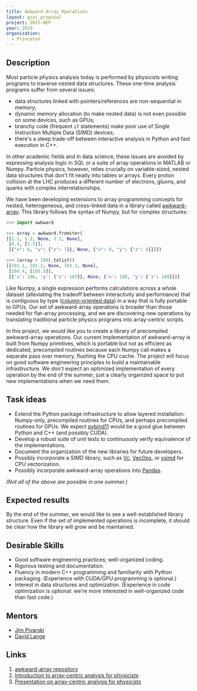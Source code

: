 ```yaml
---
title: Awkward Array Operations
layout: gsoc_proposal
project: IRIS-HEP
year: 2019
organization:
  - Princeton
---
```


## Description

Most particle physics analysis today is performed by physicists writing programs
to traverse nested data structures. These one-time analysis programs suffer from
several issues:

- data structures linked with pointers/references are non-sequential in memory;
- dynamic memory allocation (to make nested data) is not even possible on some
  devices, such as GPUs;
- branchy code (frequent `if` statements) make poor use of Single Instruction
  Multiple Data (SIMD) devices;
- there's a steep trade-off between interactive analysis in Python and fast
  execution in C++.

In other academic fields and in data science, these issues are avoided by
expressing analysis logic in SQL or a suite of array operations in MATLAB or
Numpy. Particle physics, however, relies crucially on variable-sized, nested
data structures that don't fit neatly into tables or arrays. Every proton
collision at the LHC produces a different number of electrons, gluons, and
quarks with complex interrelationships.

We have been developing extensions to array programming concepts for nested,
heterogeneous, and cross-linked data in a library called
[awkward-array](https://github.com/scikit-hep/awkward-array). This library
follows the syntax of Numpy, but for complex structures:

```python
>>> import awkward

>>> array = awkward.fromiter(
[[1.1, 2.2, None, 3.3, None],
 [4.4, [5.5]],
 [{"x": 6, "y": {"z": 7}}, None, {"x": 8, "y": {"z": 9}}]])

>>> (array + 100).tolist()
[[101.1, 102.2, None, 103.3, None],
 [104.4, [105.5]],
 [{'x': 106, 'y': {'z': 107}}, None, {'x': 108, 'y': {'z': 109}}]]
```

Like Numpy, a single expression performs calculations across a whole dataset
(alleviating the tradeoff between interactivity and performance) that is
contiguous by type
([column-oriented data](https://towardsdatascience.com/the-beauty-of-column-oriented-data-2945c0c9f560))
in a way that is fully portable to GPUs. Our set of awkward-array operations is
broader than those needed for flat-array processing, and we are discovering new
operations by translating traditional particle physics programs into
array-centric scripts.

In this project, we would like you to create a library of precompiled
awkward-array operations. Our current implementation of awkward-array is built
from Numpy primitives, which is portable but not as efficient as dedicated,
precompiled routines because each Numpy call makes a separate pass over memory,
flushing the CPU cache. The project will focus on good software engineering
principles to build a maintainable infrastructure. We don't expect an optimized
implementation of every operation by the end of the summer, just a clearly
organized space to put new implementations when we need them.

## Task ideas

- Extend the Python package infrastructure to allow layered installation:
  Numpy-only, precompiled routines for CPUs, and perhaps precompiled routines
  for GPUs. We expect [pybind11](https://pybind11.readthedocs.io/en/stable/)
  would be a good glue between Python and C++ (and possibly CUDA).
- Develop a robust suite of unit tests to continuously verify equivalence of the
  implementations.
- Document the organization of the new libraries for future developers.
- Possibly incorporate a SIMD library, such as
  [Vc](https://github.com/VcDevel/Vc),
  [VecOps](https://root.cern.ch/doc/v614/group__tutorial__vecops.html), or
  [xsimd](https://github.com/QuantStack/xsimd) for CPU vectorization.
- Possibly incorporate awkward-array operations into
  [Pandas](https://pandas.pydata.org).

_(Not all of the above are possible in one summer.)_

## Expected results

By the end of the summer, we would like to see a well-established library
structure. Even if the set of implemented operations is incomplete, it should be
clear how the library will grow and be maintained.

## Desirable Skills

- Good software engineering practices; well-organized coding.
- Rigorous testing and documentation.
- Fluency in modern C++ programming and familiarity with Python packaging.
  (Experience with CUDA/GPU programming is optional.)
- Interest in data structures and optimization. (Experience in code optimization
  is optional: we're more interested in well-organized code than fast code.)

## Mentors

- [Jim Pivarski](mailto:pivarski@princeton.edu)
- [David Lange](mailto:david.lange@cern.ch)

## Links

1. [awkward-array repository](https://github.com/scikit-hep/awkward-array)
2. [Introduction to array-centric analysis for physicists](https://github.com/jpivarski/jupyter-talks/blob/master/2018-09-28-uproot3-update/uproot-3-evaluated.ipynb)
3. [Presentation on array-centric analysis for physicists](https://indico.cern.ch/event/745288/contributions/3080203/attachments/1748811/2832682/pivarski-hsf-numpy.pdf)
